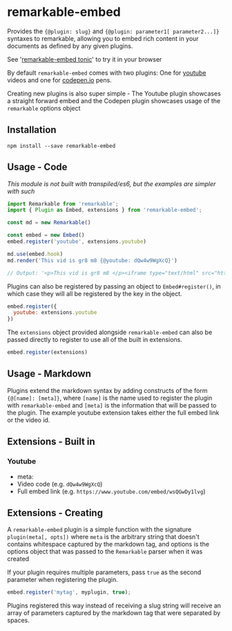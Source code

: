 # remarkable-embed

Provides the `{@plugin: slug}` and `{@plugin: parameter1[ parameter2...]}` syntaxes to remarkable,
allowing you to embed rich content in your documents as defined by any given plugins.

See '[remarkable-embed tonic](https://tonicdev.com/npm/remarkable-embed)' to try it in your browser

By default `remarkable-embed` comes with two plugins: One for [youtube](https://youtube.com) videos and one for [codepen.io](https://codepen.io) pens.

Creating new plugins is also super simple - The Youtube plugin showcases a straight forward embed and the Codepen plugin showcases usage of the `remarkable` options object

## Installation
`npm install --save remarkable-embed`

## Usage - Code

_This module is not built with transpiled/es6, but the examples are simpler with such_

```javascript
import Remarkable from 'remarkable';
import { Plugin as Embed, extensions } from 'remarkable-embed';

const md = new Remarkable()

const embed = new Embed()
embed.register('youtube', extensions.youtube)

md.use(embed.hook)
md.render('This vid is gr8 m8 {@youtube: dQw4w9WgXcQ}')

// Output: '<p>This vid is gr8 m8 </p><iframe type="text/html" src="https://www.youtube.com/embed/dQw4w9WgXcQ" frameborder="0"></iframe>'
```

Plugins can also be registered by passing an object to `Embed#register()`, in which case they will all
be registered by the key in the object.

```javascript
embed.register({
  youtube: extensions.youtube
})
```

The `extensions` object provided alongside `remarkable-embed` can also be passed directly to register to use
all of the built in extensions.

```javascript
embed.register(extensions)
```

## Usage - Markdown
Plugins extend the markdown syntax by adding constructs of the form `{@[name]: [meta]}`, where `[name]`
is the name used to register the plugin with `remarkable-embed` and `[meta]` is the information that will
be passed to the plugin. The example youtube extension takes either the full embed link or the video id.

## Extensions - Built in

### Youtube
- meta:
 - Video code (e.g. `dQw4w9WgXcQ`)
 - Full embed link (e.g. `https://www.youtube.com/embed/wsQGwDy1lvg`)

## Extensions - Creating
A `remarkable-embed` plugin is a simple function with the signature `plugin(meta[, opts])` where `meta` is the arbitrary
string that doesn't contains whitespace captured by the markdown tag, and options is the options object that was passed to the `Remarkable` parser when it was created

If your plugin requires multiple parameters, pass `true` as the second parameter when
registering the plugin.
```javascript
embed.register('mytag', myplugin, true);
```
Plugins registered this way instead of receiving a slug string will receive an array of parameters
captured by the markdown tag that were separated by spaces.
